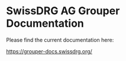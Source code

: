 # SwissDRG AG Grouper Documentation

Please find the current documentation here:

https://grouper-docs.swissdrg.org/